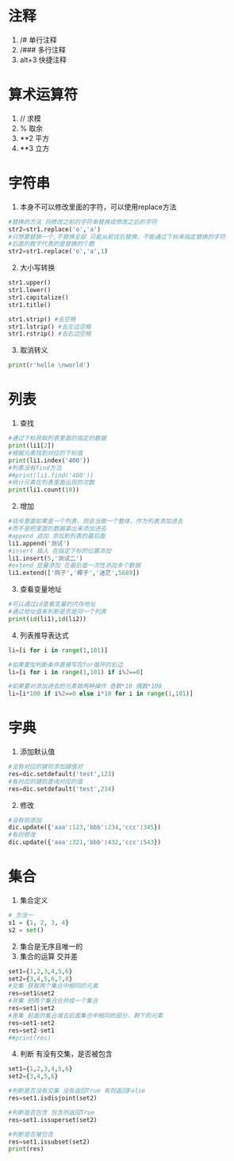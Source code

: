 # 注释
1. /#    单行注释
2. /###  多行注释
3. alt+3 快捷注释

# 算术运算符
1. //   求模
2. %    取余
3. **2  平方
4. **3  立方

# 字符串
1. 本身不可以修改里面的字符，可以使用replace方法
``` python
#替换的方法 将修改之前的字符串替换成修改之后的字符
str2=str1.replace('o','a')
#只想要替换一个,不替换全部 只能从前往后替换，不能通过下标来指定替换的字符
#后面的数字代表的是替换的个数
str2=str1.replace('o','a',1)
```
2. 大小写转换
``` python
str1.upper()
str1.lower()
str1.capitalize()
str1.title()

str1.strip() #去空格
str1.lstrip() #去左边空格
str1.rstrip() #去右边空格
```
3. 取消转义
``` python
print(r'hello \nworld')
```

# 列表
1. 查找
```python
#通过下标获取列表里面的指定的数据
print(li1[2])
#根据元素找到对应的下标值
print(li1.index('400'))
#列表没有find方法
##print(li1.find('400'))
#统计元素在列表里面出现的次数
print(li1.count(10))
```
2. 增加
``` python
#括号里面如果是一个列表，则会当做一个整体，作为列表添加进去
#而不是把里面的数据拿出来添加进去
#append 追加 添加到列表的最后面
li1.append('测试')
#insert 插入 在指定下标的位置添加
li1.insert(5,'测试二')
#extend 批量添加 在最后面一次性添加多个数据
li1.extend(['鸽子','椰子','迷茫',5689])
```
3. 查看变量地址
``` python
#可以通过id查看变量的内存地址
#通过地址值来判断是否是同一个列表
print(id(li1),id(li2))
```
4. 列表推导表达式
``` python
li=[i for i in range(1,101)]

#如果要加判断条件直接写在for循环的右边
li=[i for i in range(1,101) if i%2==0]

#如果要对添加进去的元素做两种操作 奇数*10 偶数*100
li=[i*100 if i%2==0 else i*10 for i in range(1,101)]
```

# 字典
1. 添加默认值
``` python
#没有对应的键则添加键值对
res=dic.setdefault('test',123)
#有对应的键则查询对应的值
res=dic.setdefault('test',234)
```
2. 修改
``` python
#没有则添加
dic.update({'aaa':123,'bbb':234,'ccc':345})
#有则修改
dic.update({'aaa':321,'bbb':432,'ccc':543})
```

# 集合
1. 集合定义
``` python
# 方法一
s1 = {1, 2, 3, 4}
s2 = set()
```
2. 集合是无序且唯一的
3. 集合的运算 交并差
``` python
set1={1,2,3,4,5,6}
set2={3,4,5,6,7,8}
#交集 获取两个集合中相同的元素
res=set1&set2
#并集 把两个集合合并成一个集合
res=set1|set2
#差集 前面的集合减去后面集合中相同的部分，剩下的元素
res=set1-set2
res=set2-set1
##print(res)
```
4. 判断 有没有交集，是否被包含
``` python
set1={1,2,3,4,5,6}
set2={3,4,5,6}

#判断是否没有交集 没有返回True 有则返回False
res=set1.isdisjoint(set2)

#判断是否包含 包含则返回True
res=set1.issuperset(set2)

#判断是否被包含
res=set1.issubset(set2)
print(res)
```